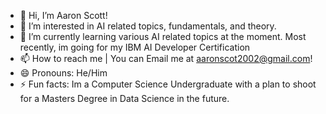 - 👋 Hi, I’m Aaron Scott!
- 👀 I’m interested in AI related topics, fundamentals, and theory. 
- 🌱 I’m currently learning various AI related topics at the moment. Most recently, im going for my IBM AI Developer Certification
- 📫 How to reach me | You can Email me at aaronscot2002@gmail.com!
- 😄 Pronouns: He/Him
- ⚡ Fun facts: Im a Computer Science Undergraduate with a plan to shoot for a Masters Degree in Data Science in the future. 
